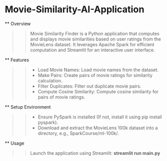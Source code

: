 # Movie-Similarity-AI-Application

** Overview
>> Movie Similarity Finder is a Python application that computes and displays movie similarities based on user ratings from the MovieLens dataset. It leverages Apache Spark for efficient computation and Streamlit for an interactive user interface.

** Features
>> - Load Movie Names: Load movie names from the dataset.
>> - Make Pairs: Create pairs of movie ratings for similarity calculation.
>> - Filter Duplicates: Filter out duplicate movie pairs.
>> - Compute Cosine Similarity: Compute cosine similarity for pairs of movie ratings.

** Setup Environment

>> - Ensure PySpark is installed (If not, install it using pip install pyspark).
>> - Download and extract the MovieLens 100k dataset into a directory, e.g., SparkCourse/ml-100k/.

** Usage
>> Launch the application using Streamlit: 
>> **streamlit run main.py**
